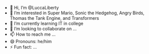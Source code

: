 - 👋 Hi, I’m @LuccaLiberty
- 👀 I’m interested in Super Mario, Sonic the Hedgehog, Angry Birds, Thomas the Tank Engine, and Transformers
- 🌱 I’m currently learning IT in college
- 💞️ I’m looking to collaborate on ...
- 📫 How to reach me ...
- 😄 Pronouns: he/him
- ⚡ Fun fact: ...

<!---
LuccaLiberty/LuccaLiberty is a ✨ special ✨ repository because its `README.md` (this file) appears on your GitHub profile.
You can click the Preview link to take a look at your changes.
--->
